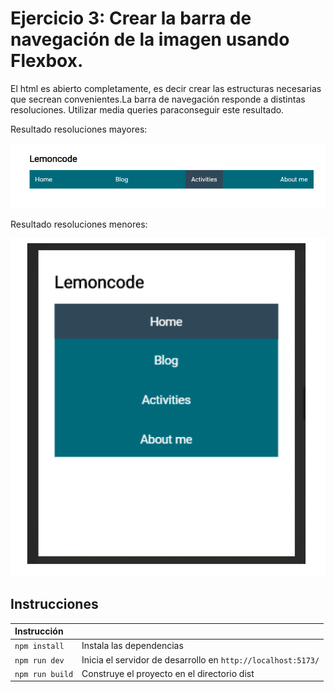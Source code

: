 # Ejercicio 3: Crear la barra de navegación de la imagen usando Flexbox.
El html es abierto completamente, es decir crear las estructuras necesarias que secrean convenientes.La barra de navegación responde a distintas resoluciones. Utilizar media queries paraconseguir este resultado.

Resultado resoluciones mayores:

![resultado resoluciones mayores](./resultado1.png)

Resultado resoluciones menores:

![resultado resoluciones menores](./resultado2.png)

##  Instrucciones
| Instrucción               |                                                                         |
| :------------------------ | :---------------------------------------------------------------------- |
| `npm install`             | Instala las dependencias                                                |
| `npm run dev`             | Inicia el servidor de desarrollo en `http://localhost:5173/`            |
| `npm run build`           | Construye el proyecto en el directorio dist                             |
